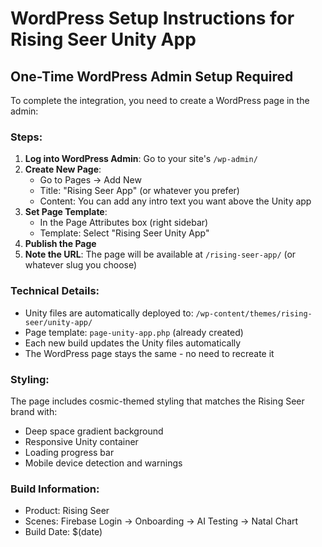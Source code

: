 # WordPress Setup Instructions for Rising Seer Unity App

## One-Time WordPress Admin Setup Required

To complete the integration, you need to create a WordPress page in the admin:

### Steps:
1. **Log into WordPress Admin**: Go to your site's `/wp-admin/`
2. **Create New Page**: 
   - Go to Pages → Add New
   - Title: "Rising Seer App" (or whatever you prefer)
   - Content: You can add any intro text you want above the Unity app
3. **Set Page Template**:
   - In the Page Attributes box (right sidebar)
   - Template: Select "Rising Seer Unity App"
4. **Publish the Page**
5. **Note the URL**: The page will be available at `/rising-seer-app/` (or whatever slug you choose)

### Technical Details:
- Unity files are automatically deployed to: `/wp-content/themes/rising-seer/unity-app/`
- Page template: `page-unity-app.php` (already created)
- Each new build updates the Unity files automatically
- The WordPress page stays the same - no need to recreate it

### Styling:
The page includes cosmic-themed styling that matches the Rising Seer brand with:
- Deep space gradient background
- Responsive Unity container
- Loading progress bar
- Mobile device detection and warnings

### Build Information:
- Product: Rising Seer
- Scenes: Firebase Login → Onboarding → AI Testing → Natal Chart
- Build Date: $(date)
